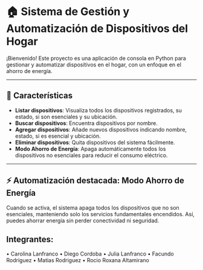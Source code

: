 # 🏠 Sistema de Gestión y Automatización de Dispositivos del Hogar

¡Bienvenido! Este proyecto es una aplicación de consola en Python para gestionar y automatizar dispositivos en el hogar, con un enfoque en el ahorro de energía.

---

## 🚀 Características

- **Listar dispositivos**: Visualiza todos los dispositivos registrados, su estado, si son esenciales y su ubicación.
- **Buscar dispositivos**: Encuentra dispositivos por nombre.
- **Agregar dispositivos**: Añade nuevos dispositivos indicando nombre, estado, si es esencial y ubicación.
- **Eliminar dispositivos**: Quita dispositivos del sistema fácilmente.
- **Modo Ahorro de Energía**: Apaga automáticamente todos los dispositivos no esenciales para reducir el consumo eléctrico.

---

## ⚡ Automatización destacada: Modo Ahorro de Energía

Cuando se activa, el sistema apaga todos los dispositivos que no son esenciales, manteniendo solo los servicios fundamentales encendidos. Así, puedes ahorrar energía sin perder conectividad ni seguridad.

## Integrantes:
• Carolina Lanfranco 
• Diego Cordoba 
• Julia Lanfranco 
• Facundo Rodriguez 
• Matias Rodriguez 
• Rocio Roxana Altamirano
